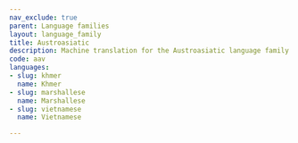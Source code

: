```yaml
---
nav_exclude: true
parent: Language families
layout: language_family
title: Austroasiatic
description: Machine translation for the Austroasiatic language family
code: aav
languages:
- slug: khmer
  name: Khmer
- slug: marshallese
  name: Marshallese
- slug: vietnamese
  name: Vietnamese

---
```



